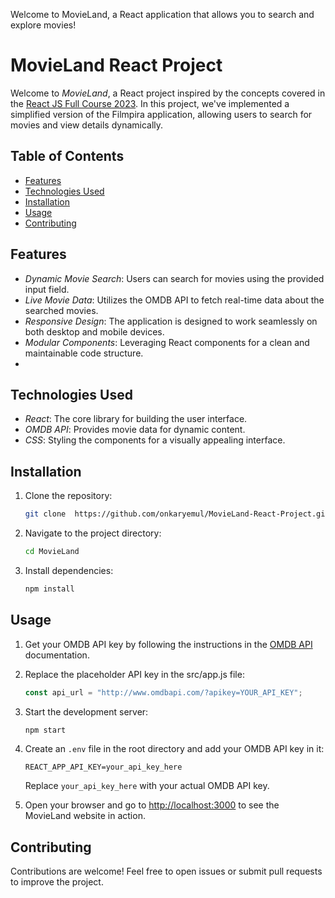 Welcome to MovieLand, a React application that allows you to search and explore movies!

# MovieLand React Project

Welcome to *MovieLand*, a React project inspired by the concepts covered in the [React JS Full Course 2023](https://www.youtube.com/watch?v=b9eMGE7QtTk). In this project, we've implemented a simplified version of the Filmpira application, allowing users to search for movies and view details dynamically.

## Table of Contents

- [Features](#features)
- [Technologies Used](#technologies-used)
- [Installation](#installation)
- [Usage](#usage)
- [Contributing](#contributing)

## Features

- *Dynamic Movie Search*: Users can search for movies using the provided input field.
- *Live Movie Data*: Utilizes the OMDB API to fetch real-time data about the searched movies.
- *Responsive Design*: The application is designed to work seamlessly on both desktop and mobile devices.
- *Modular Components*: Leveraging React components for a clean and maintainable code structure.
- 

## Technologies Used

- *React*: The core library for building the user interface.
- *OMDB API*: Provides movie data for dynamic content.
- *CSS*: Styling the components for a visually appealing interface.


## Installation

1. Clone the repository:

    ```bash
    git clone  https://github.com/onkaryemul/MovieLand-React-Project.git
    ```

2. Navigate to the project directory:

    ```bash
    cd MovieLand
    ```

3. Install dependencies:

    ```bash
    npm install
    ```

## Usage

1. Get your OMDB API key by following the instructions in the [OMDB API](https://www.omdbapi.com/apikey.aspx) documentation.

2. Replace the placeholder API key in the src/app.js file:

    ```javascript
    const api_url = "http://www.omdbapi.com/?apikey=YOUR_API_KEY";
    ```

3. Start the development server:

    ```bash
    npm start
    ```

4. Create an `.env` file in the root directory and add your OMDB API key in it:

   ```env
   REACT_APP_API_KEY=your_api_key_here
   ```
   
   Replace `your_api_key_here` with your actual OMDB API key.
   
6. Open your browser and go to [http://localhost:3000](http://localhost:3000) to see the MovieLand website in action.

## Contributing

Contributions are welcome! Feel free to open issues or submit pull requests to improve the project.
